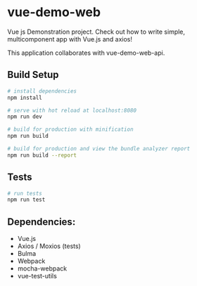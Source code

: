 # vue-demo-web
Vue js Demonstration project.
Check out how to write simple, multicomponent app with Vue.js and axios!

This application collaborates with vue-demo-web-api. 

## Build Setup

``` bash
# install dependencies
npm install

# serve with hot reload at localhost:8080
npm run dev

# build for production with minification
npm run build

# build for production and view the bundle analyzer report
npm run build --report
```
## Tests
``` bash
# run tests
npm run test
```
## Dependencies: 
- Vue.js
- Axios / Moxios (tests)
- Bulma
- Webpack
- mocha-webpack
- vue-test-utils
